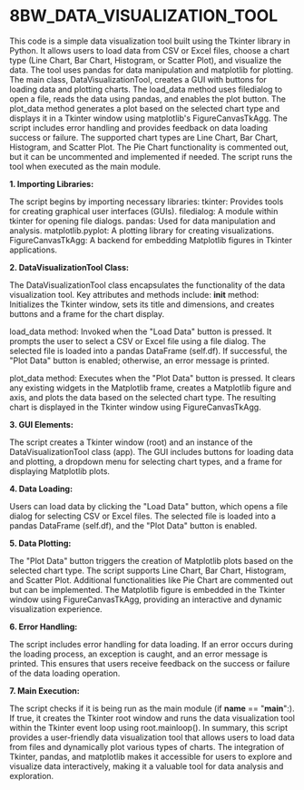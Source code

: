 # 8BW_DATA_VISUALIZATION_TOOL



This code is a simple data visualization tool built using the Tkinter library in Python. It allows users to load data from CSV or Excel files, choose a chart type (Line Chart, Bar Chart, Histogram, or Scatter Plot), and visualize the data. The tool uses pandas for data manipulation and matplotlib for plotting. The main class, DataVisualizationTool, creates a GUI with buttons for loading data and plotting charts. The load_data method uses filedialog to open a file, reads the data using pandas, and enables the plot button. The plot_data method generates a plot based on the selected chart type and displays it in a Tkinter window using matplotlib's FigureCanvasTkAgg. The script includes error handling and provides feedback on data loading success or failure. The supported chart types are Line Chart, Bar Chart, Histogram, and Scatter Plot. The Pie Chart functionality is commented out, but it can be uncommented and implemented if needed. The script runs the tool when executed as the main module.

**1. Importing Libraries:**

The script begins by importing necessary libraries:
tkinter: Provides tools for creating graphical user interfaces (GUIs).
filedialog: A module within tkinter for opening file dialogs.
pandas: Used for data manipulation and analysis.
matplotlib.pyplot: A plotting library for creating visualizations.
FigureCanvasTkAgg: A backend for embedding Matplotlib figures in Tkinter applications.


**2. DataVisualizationTool Class:**

The DataVisualizationTool class encapsulates the functionality of the data visualization tool. Key attributes and methods include:
__init__ method: Initializes the Tkinter window, sets its title and dimensions, and creates buttons and a frame for the chart display.

load_data method: Invoked when the "Load Data" button is pressed. It prompts the user to select a CSV or Excel file using a file dialog. The selected file is loaded into a pandas DataFrame (self.df). If successful, the "Plot Data" button is enabled; otherwise, an error message is printed.

plot_data method: Executes when the "Plot Data" button is pressed. It clears any existing widgets in the Matplotlib frame, creates a Matplotlib figure and axis, and plots the data based on the selected chart type. The resulting chart is displayed in the Tkinter window using FigureCanvasTkAgg.


**3. GUI Elements:**

The script creates a Tkinter window (root) and an instance of the DataVisualizationTool class (app).
The GUI includes buttons for loading data and plotting, a dropdown menu for selecting chart types, and a frame for displaying Matplotlib plots.


**4. Data Loading:**

Users can load data by clicking the "Load Data" button, which opens a file dialog for selecting CSV or Excel files. The selected file is loaded into a pandas DataFrame (self.df), and the "Plot Data" button is enabled.


**5. Data Plotting:**

The "Plot Data" button triggers the creation of Matplotlib plots based on the selected chart type. The script supports Line Chart, Bar Chart, Histogram, and Scatter Plot. Additional functionalities like Pie Chart are commented out but can be implemented.
The Matplotlib figure is embedded in the Tkinter window using FigureCanvasTkAgg, providing an interactive and dynamic visualization experience.


**6. Error Handling:**

The script includes error handling for data loading. If an error occurs during the loading process, an exception is caught, and an error message is printed. This ensures that users receive feedback on the success or failure of the data loading operation.


**7. Main Execution:**

The script checks if it is being run as the main module (if __name__ == "__main__":). If true, it creates the Tkinter root window and runs the data visualization tool within the Tkinter event loop using root.mainloop().
In summary, this script provides a user-friendly data visualization tool that allows users to load data from files and dynamically plot various types of charts. The integration of Tkinter, pandas, and matplotlib makes it accessible for users to explore and visualize data interactively, making it a valuable tool for data analysis and exploration.
